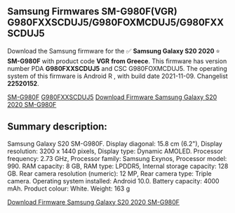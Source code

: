 <h2>Samsung Firmwares SM-G980F(VGR) G980FXXSCDUJ5/G980FOXMCDUJ5/G980FXXSCDUJ5</h2>
Download the Samsung firmware for the ✅ <strong>Samsung Galaxy S20 2020 </strong> ⭐ <strong>SM-G980F</strong> with product code <strong>VGR</strong> <strong> from Greece</strong>. This firmware has version number PDA <strong>G980FXXSCDUJ5</strong> and CSC G980FOXMCDUJ5. The operating system of this firmware is Android R , with build date 2021-11-09. Changelist <strong>22520152</strong>.


[SM-G980F](https://samfirm.shop/samsung/model/SM-G980F)
[G980FXXSCDUJ5](https://samfirm.shop/samsung/pda/G980FXXSCDUJ5)
[Download Firmware Samsung Galaxy S20 2020 SM-G980F](https://samfirm.shop/samsung/firmware/473503)
<h2>Summary description:</h2>
<p>Samsung Galaxy S20 SM-G980F. Display diagonal: 15.8 cm (6.2"), Display resolution: 3200 x 1440 pixels, Display type: Dynamic AMOLED. Processor frequency: 2.73 GHz, Processor family: Samsung Exynos, Processor model: 990. RAM capacity: 8 GB, RAM type: LPDDR5, Internal storage capacity: 128 GB. Rear camera resolution (numeric): 12 MP, Rear camera type: Triple camera. Operating system installed: Android 10.0. Battery capacity: 4000 mAh. Product colour: White. Weight: 163 g</p>


[Download Firmware Samsung Galaxy S20 2020 SM-G980F](https://samfirm.shop/samsung/firmware/473503)
